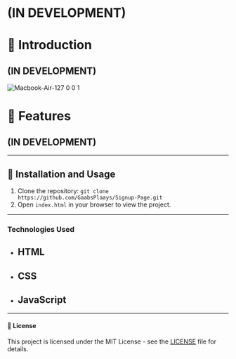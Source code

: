 **<h1> (IN DEVELOPMENT)</h1>**

<h1>📝 Introduction</h1>

**<h2> (IN DEVELOPMENT)</h2>**

![Macbook-Air-127 0 0 1](https://github.com/user-attachments/assets/b01c5860-fe82-41ad-89c7-c843e1f6f41e)


# 📂 Features

**<h2> (IN DEVELOPMENT)</h2>**


---

<h2>🔧 Installation and Usage</h3>

1. Clone the repository: `git clone https://github.com/GaabsPlaays/Signup-Page.git`
2. Open `index.html` in your browser to view the project.

---

<h3>Technologies Used</h4>

- ## HTML
- ## CSS
- ## JavaScript

---

<h4>📜 License</h4>

This project is licensed under the MIT License - see the [LICENSE](LICENSE) file for details.


